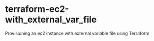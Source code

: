 # terraform-ec2-with_external_var_file
Provisioning an ec2 instance with external variable file using Terraform
